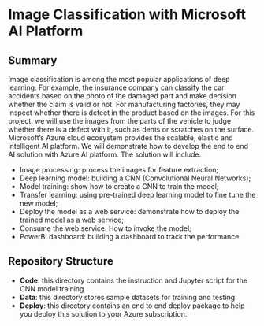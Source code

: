 # Image Classification with Microsoft AI Platform
## Summary
Image classification is among the most popular applications of deep learning. For example, the insurance company can classify the car accidents based on the photo of the damaged part and make decision whether the claim is valid or not. For manufacturing factories, they may inspect whether there is defect in the product based on the images. For this project, we will use the images from the parts of the vehicle to judge whether there is a defect with it, such as dents or scratches on the surface. Microsoft’s Azure cloud ecosystem provides the scalable, elastic and intelligent AI platform. We will demonstrate how to develop the end to end AI solution with Azure AI platform. The solution will include:

- Image processing: process the images for feature extraction;
- Deep learning model: building a CNN (Convolutional Neural Networks);
- Model training: show how to create a CNN to train the model;
- Transfer learning: using pre-trained deep learning model to fine tune the new model;
- Deploy the model as a web service: demonstrate how to deploy the trained model as a web service;
- Consume the web service: How to invoke the model;
- PowerBI dashboard: building a dashboard to track the performance 

## Repository Structure 
- **Code**: this directory contains the instruction and Jupyter script for the CNN model training
- **Data**: this directory stores sample datasets for training and testing.
- **Deploy**: this directory contains an end to end deploy package to help you deploy this solution to your Azure subscription.